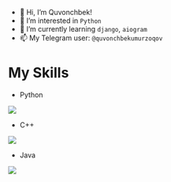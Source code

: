 - 👋 Hi, I’m Quvonchbek!
- 👀 I’m interested in `Python`
- 🌱 I’m currently learning `django`, `aiogram`
- 📫 My Telegram user: `@quvonchbekumurzoqov`

# My Skills

- Python

![](https://raw.githubusercontent.com/devicons/devicon/master/icons/python/python-original.svg")

- C++

![](https://us-central1-progress-markdown.cloudfunctions.net/progress/60)

- Java 

![](https://us-central1-progress-markdown.cloudfunctions.net/progress/75)

<!---
quvonchbek-umurzoqov/quvonchbek-umurzoqov is a ✨ special ✨ repository because its `README.md` (this file) appears on your GitHub profile.
You can click the Preview link to take a look at your changes.
--->
